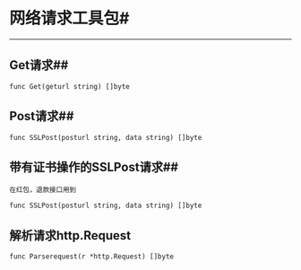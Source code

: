 # 网络请求工具包#
----------------------------------------
## Get请求##

	func Get(geturl string) []byte
	

## Post请求##

	func SSLPost(posturl string, data string) []byte





## 带有证书操作的SSLPost请求##
	
    在红包，退款接口用到

	func SSLPost(posturl string, data string) []byte


## 解析请求http.Request

	func Parserequest(r *http.Request) []byte
